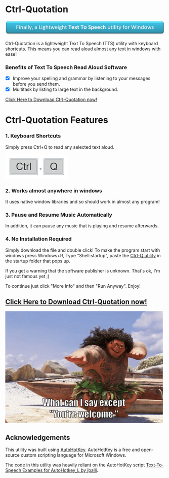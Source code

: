 [mylink]: <https://github.com/LoganTraceur/Ctrl-Quotation/raw/main/Ctrl-Quotation%20Read%20Aloud%20Software.exe> "Install Ctrl-Quotation"

# Ctrl-Quotation
![Finally, a Lightweight Text To Speech utility for Windows](Extra/Banner.jpg)

Ctrl-Quotation is a lightweight Text To Speech (TTS) utility with keyboard shortcuts.
This means you can read aloud almost any text in windows with ease!

### Benefits of Text To Speech Read Aloud Software
- [x] Improve your spelling and grammar by listening to your messages before you send them.
- [x] Multitask by listing to large text in the background.

[Click Here to Download Ctrl-Quotation now!][mylink]

# Ctrl-Quotation Features
### 1. Keyboard Shortcuts
Simply press Ctrl+Q to read any selected text aloud. 

![Control + Q Keyboard shortcut](Extra/Shortcut.png)

### 2. Works almost anywhere in windows
It uses native window libraries and so should work in almost any program!

### 3. Pause and Resume Music Automatically
In addition, it can pause any music that is playing and resume afterwards. 

### 4. No Installation Required
Simply download the file and double click!
To make the program start with windows press Windows+R, Type "Shell:startup", paste the [Ctrl-Q utility][mylink] in the startup folder that pops up.

If you get a warning that the software publisher is unknown. That's ok, I'm just not famous yet ;)

To continue just click "More Info" and then "Run Anyway". Enjoy! 

## [Click Here to Download Ctrl-Quotation now!][mylink]

![YoureWelcome](Extra/YoureWelcome.gif)

## Acknowledgements

This utility was built using [AutoHotKey](https://www.autohotkey.com/). AutoHotKey is a free and open-source custom scripting language for Microsoft Windows.

The code in this utility was heavily reliant on the AutoHotKey script [Text-To-Speech Examples for AutoHotkey_L by jballi](https://autohotkey.com/board/topic/53429-function-easy-text-to-speech/).
